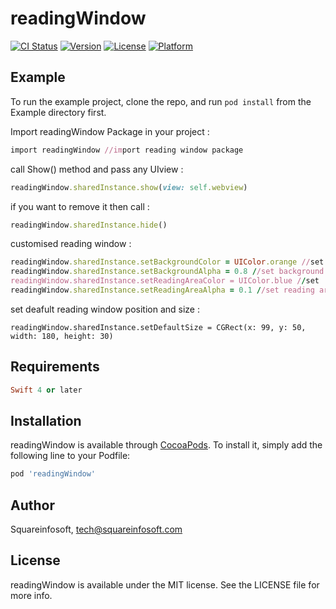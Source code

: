 # readingWindow

[![CI Status](http://img.shields.io/travis/amit44405/readingWindow.svg?style=flat)](https://travis-ci.org/amit44405/readingWindow)
[![Version](https://img.shields.io/cocoapods/v/readingWindow.svg?style=flat)](http://cocoapods.org/pods/readingWindow)
[![License](https://img.shields.io/cocoapods/l/readingWindow.svg?style=flat)](http://cocoapods.org/pods/readingWindow)
[![Platform](https://img.shields.io/cocoapods/p/readingWindow.svg?style=flat)](http://cocoapods.org/pods/readingWindow)

## Example

To run the example project, clone the repo, and run `pod install` from the Example directory first.

Import readingWindow Package in your project :

```ruby
import readingWindow //import reading window package
```
call Show() method and pass any UIview :

```ruby
readingWindow.sharedInstance.show(view: self.webview)
```

if you want to remove it then call :

```ruby
readingWindow.sharedInstance.hide()
```

customised reading window :

```ruby
readingWindow.sharedInstance.setBackgroundColor = UIColor.orange //set background color default color is black
readingWindow.sharedInstance.setBackgroundAlpha = 0.8 //set background color alpha deafult color alpha is 0.9
readingWindow.sharedInstance.setReadingAreaColor = UIColor.blue //set  reading area color default color is white clear
readingWindow.sharedInstance.setReadingAreaAlpha = 0.1 //set reading area color alpha deafult color alpha is 0
```

set deafult reading window position and size :

```
readingWindow.sharedInstance.setDefaultSize = CGRect(x: 99, y: 50, width: 180, height: 30)
```

## Requirements

```ruby
Swift 4 or later
```

## Installation

readingWindow is available through [CocoaPods](http://cocoapods.org). To install
it, simply add the following line to your Podfile:

```ruby
pod 'readingWindow'
```

## Author

Squareinfosoft, tech@squareinfosoft.com

## License

readingWindow is available under the MIT license. See the LICENSE file for more info.
